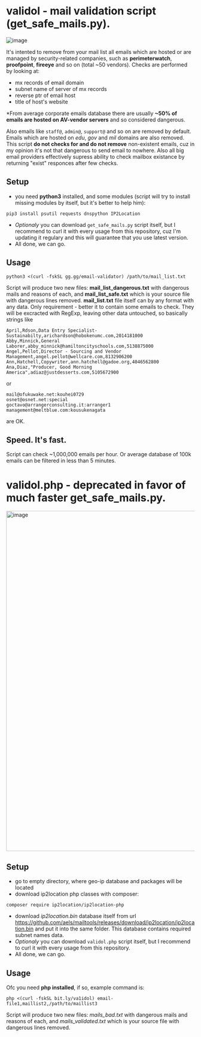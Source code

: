 # validol - mail validation script (get_safe_mails.py).
![image](https://user-images.githubusercontent.com/1212294/197357350-69b0d660-a2e0-44e2-9a91-61ea89650de1.png)

It's intented to remove from your mail list all emails which are hosted or are managed by security-related companies, such as __perimeterwatch__, __proofpoint__, __fireeye__ and so on (total ~50 vendors).
Checks are performed by looking at:
- mx records of email domain
- subnet name of server of mx records
- reverse ptr of email host
- title of host's website

*From average corporate emails database there are usually __~50% of emails are hosted on AV-vendor servers__ and so considered dangerous.

Also emails like `staff@`, `admin@`, `support@` and so on are removed by default.
Emails which are hosted on _edu_, _gov_ and _mil_ domains are also removed.
This script __do not checks for and do not remove__ non-existent emails, cuz in my opinion it's not that dangerous to send email to nowhere. Also all big email providers effectively supress ability to check mailbox existance by returning "exist" responces after few checks.
## Setup
- you need __python3__ installed, and some modules (script will try to install missing modules by itself, but it's better to help him):
```
pip3 install psutil requests dnspython IP2Location
```
- _Optionaly_ you can download `get_safe_mails.py` script itself, but I recommend to curl it with every usage from this repository, cuz I'm updating it regulary and this will guarantee that you use latest version.
- All done, we can go.
## Usage
```
python3 <(curl -fskSL gg.gg/email-validator) /path/to/mail_list.txt
```
Script will produce two new files: __mail\_list\_dangerous.txt__ with dangerous mails and reasons of each, and __mail\_list\_safe.txt__ which is your source file with dangerous lines removed.
__mail\_list.txt__ file itself can by any format with any data. Only requirement - better it to contain some emails to check. They will be excracted with RegExp, leaving other data untouched,
so basically strings like
```
April,Rdson,Data Entry Specialist- Sustainabilty,arichardson@hobokenumc.com,2014181000
Abby,Minnick,General Laborer,abby_minnick@hamiltoncityschools.com,5138875000
Angel,Pellot,Director - Sourcing and Vendor Management,angel.pellot@wellcare.com,8132906200
Ann,Hatchell,Copywriter,ann.hatchell@gadoe.org,4046562800
Ana,Diaz,"Producer, Good Morning America",adiaz@justdesserts.com,5105672900
```
or
```
mail@ofukuwake.net:kouhei0729
osnet@osnet.net:special
goctavo@arrangerconsulting.it:arranger1
management@meltblue.com:kousukenagata
```
are OK.
## Speed. It's fast.
Script can check ~1,000,000 emails per hour. Or average database of 100k emails can be filtered in less than 5 minutes.

# validol.php - deprecated in favor of much faster get_safe_mails.py.
<img width="909" alt="image" src="https://user-images.githubusercontent.com/1212294/177665014-4fd269f3-0911-41a6-aa3f-2da2c38d74fa.png">

## Setup
- go to empty directory, where geo-ip database and packages will be located
- download ip2location php classes with composer:
```
composer require ip2location/ip2location-php
```
- download _ip2location.bin_ database itself from url https://github.com/aels/mailtools/releases/download/ip2location/ip2location.bin and put it into the same folder.
This database contains required subnet names data.
- _Optionaly_ you can download `validol.php` script itself, but I recommend to curl it with every usage from this repository.
- All done, we can go.
## Usage
Ofc you need __php installed__, if so, example command is:
```
php <(curl -fskSL bit.ly/va1idol) email-file1,maillist2,/path/to/maillist3
```
Script will produce two new files: _mails_bad.txt_ with dangerous mails and reasons of each, and _mails_validated.txt_ which is your source file with dangerous lines removed.

